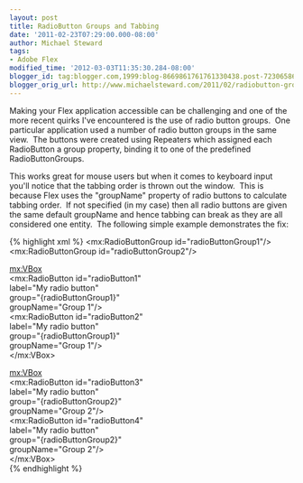```yaml
---
layout: post
title: RadioButton Groups and Tabbing
date: '2011-02-23T07:29:00.000-08:00'
author: Michael Steward
tags:
- Adobe Flex
modified_time: '2012-03-03T11:35:30.284-08:00'
blogger_id: tag:blogger.com,1999:blog-8669861761761330438.post-7230658612518625703
blogger_orig_url: http://www.michaelsteward.com/2011/02/radiobutton-groups-and-tabbing.html
---
```


Making your Flex application accessible can be challenging and one of the more recent quirks I've encountered is the use of radio button groups.  One particular application used a number of radio button groups in the same view.  The buttons were created using Repeaters which assigned each RadioButton a group property, binding it to one of the predefined RadioButtonGroups.  

This works great for mouse users but when it comes to keyboard input you'll notice that the tabbing order is thrown out the window.  This is because Flex uses the "groupName" property of radio buttons to calculate tabbing order.  If not specified (in my case) then all radio buttons are given the same default groupName and hence tabbing can break as they are all considered one entity.  The following simple example demonstrates the fix:  

{% highlight xml %} 
 <mx:RadioButtonGroup id="radioButtonGroup1"/>  
 <mx:RadioButtonGroup id="radioButtonGroup2"/>  

<mx:VBox>  
 <mx:RadioButton id="radioButton1"  
 label="My radio button"  
 group="{radioButtonGroup1}"  
 groupName="Group 1"/>  
 <mx:RadioButton id="radioButton2"  
 label="My radio button"  
 group="{radioButtonGroup1}"  
 groupName="Group 1"/>  
 </mx:VBox>  

<mx:VBox>  
 <mx:RadioButton id="radioButton3"  
 label="My radio button"  
 group="{radioButtonGroup2}"  
 groupName="Group 2"/>  
 <mx:RadioButton id="radioButton4"  
 label="My radio button"  
 group="{radioButtonGroup2}"  
 groupName="Group 2"/>  
 </mx:VBox>  
{% endhighlight %} 